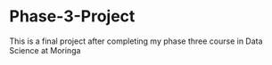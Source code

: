 # Phase-3-Project
This is a final project after completing my phase three course in Data Science at Moringa 
